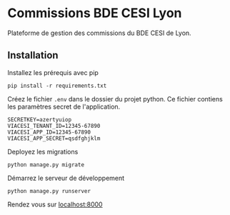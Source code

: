# Commissions BDE CESI Lyon
Plateforme de gestion des commissions du BDE CESI de Lyon.

## Installation

Installez les prérequis avec pip

```sh-session
pip install -r requirements.txt
```

Créez le fichier `.env` dans le dossier du projet python.
Ce fichier contiens les paramètres secret de l'application.

```.env
SECRETKEY=azertyuiop
VIACESI_TENANT_ID=12345-67890
VIACESI_APP_ID=12345-67890
VIACESI_APP_SECRET=qsdfghjklm
```

Deployez les migrations

```sh-session
python manage.py migrate
```

Démarrez le serveur de développement

```sh-session
python manage.py runserver
```

Rendez vous sur [localhost:8000](http://localhost:8000)
